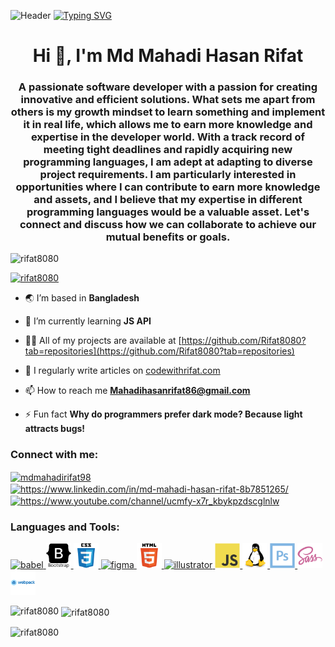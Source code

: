 ![Header](https://github.com/Rifat8080/Rifat8080/assets/123451855/d72c7e9a-fd03-4261-a921-cd1f551432dd)
[![Typing SVG](https://readme-typing-svg.demolab.com?font=Poppins&weight=600&size=30&duration=2000&pause=50&color=00D5FF&multiline=true&width=740&height=150&lines=%F0%9F%91%8B+Welcome+to+my+GitHub+profile!+%F0%9F%9A%80;%E2%99%BB%EF%B8%8F+Here+ideas+convert+to+digital+;%F0%9F%92%BB+Solutions+%E2%9C%85)](https://git.io/typing-svg)


<h1 align="center">Hi 👋, I'm Md Mahadi Hasan Rifat</h1>
<h3 align="center">A passionate software developer with a passion for creating innovative and efficient solutions. What sets me apart from others is my growth mindset to learn something and implement it in real life, which allows me to earn more knowledge and expertise in the developer world. With a track record of meeting tight deadlines and rapidly acquiring new programming languages, I am adept at adapting to diverse project requirements. I am particularly interested in opportunities where I can contribute to earn more knowledge and assets, and I believe that my expertise in different programming languages would be a valuable asset. Let's connect and discuss how we can collaborate to achieve our mutual benefits or goals.</h3>

<p align="left"> <img src="https://komarev.com/ghpvc/?username=rifat8080&label=Profile%20views&color=0e75b6&style=flat" alt="rifat8080" /> </p>

<p align="left"> <a href="https://github.com/ryo-ma/github-profile-trophy"><img src="https://github-profile-trophy.vercel.app/?username=rifat8080" alt="rifat8080" /></a> </p>

- 🌏 I’m based in **Bangladesh**

- 🌱 I’m currently learning **JS API**

- 👨‍💻 All of my projects are available at [https://github.com/Rifat8080?tab=repositories](https://github.com/Rifat8080?tab=repositories)

- 📝 I regularly write articles on [codewithrifat.com](codewithrifat.com)

- 📫 How to reach me **Mahadihasanrifat86@gmail.com**

- ⚡ Fun fact **Why do programmers prefer dark mode? Because light attracts bugs!**

<h3 align="left">Connect with me:</h3>
<p align="left">
<a href="https://twitter.com/mdmahadirifat98" target="blank"><img align="center" src="https://raw.githubusercontent.com/rahuldkjain/github-profile-readme-generator/master/src/images/icons/Social/twitter.svg" alt="mdmahadirifat98" height="30" width="40" /></a>
<a href="https://linkedin.com/in/https://www.linkedin.com/in/md-mahadi-hasan-rifat-8b7851265/" target="blank"><img align="center" src="https://raw.githubusercontent.com/rahuldkjain/github-profile-readme-generator/master/src/images/icons/Social/linked-in-alt.svg" alt="https://www.linkedin.com/in/md-mahadi-hasan-rifat-8b7851265/" height="30" width="40" /></a>
<a href="https://www.youtube.com/c/https://www.youtube.com/channel/ucmfy-x7r_kbykpzdscglnlw" target="blank"><img align="center" src="https://raw.githubusercontent.com/rahuldkjain/github-profile-readme-generator/master/src/images/icons/Social/youtube.svg" alt="https://www.youtube.com/channel/ucmfy-x7r_kbykpzdscglnlw" height="30" width="40" /></a>
</p>

<h3 align="left">Languages and Tools:</h3>
<p align="left"> <a href="https://babeljs.io/" target="_blank" rel="noreferrer"> <img src="https://www.vectorlogo.zone/logos/babeljs/babeljs-icon.svg" alt="babel" width="40" height="40"/> </a> <a href="https://getbootstrap.com" target="_blank" rel="noreferrer"> <img src="https://raw.githubusercontent.com/devicons/devicon/master/icons/bootstrap/bootstrap-plain-wordmark.svg" alt="bootstrap" width="40" height="40"/> </a> <a href="https://www.w3schools.com/css/" target="_blank" rel="noreferrer"> <img src="https://raw.githubusercontent.com/devicons/devicon/master/icons/css3/css3-original-wordmark.svg" alt="css3" width="40" height="40"/> </a> <a href="https://www.figma.com/" target="_blank" rel="noreferrer"> <img src="https://www.vectorlogo.zone/logos/figma/figma-icon.svg" alt="figma" width="40" height="40"/> </a> <a href="https://www.w3.org/html/" target="_blank" rel="noreferrer"> <img src="https://raw.githubusercontent.com/devicons/devicon/master/icons/html5/html5-original-wordmark.svg" alt="html5" width="40" height="40"/> </a> <a href="https://www.adobe.com/in/products/illustrator.html" target="_blank" rel="noreferrer"> <img src="https://www.vectorlogo.zone/logos/adobe_illustrator/adobe_illustrator-icon.svg" alt="illustrator" width="40" height="40"/> </a> <a href="https://developer.mozilla.org/en-US/docs/Web/JavaScript" target="_blank" rel="noreferrer"> <img src="https://raw.githubusercontent.com/devicons/devicon/master/icons/javascript/javascript-original.svg" alt="javascript" width="40" height="40"/> </a> <a href="https://www.linux.org/" target="_blank" rel="noreferrer"> <img src="https://raw.githubusercontent.com/devicons/devicon/master/icons/linux/linux-original.svg" alt="linux" width="40" height="40"/> </a> <a href="https://www.photoshop.com/en" target="_blank" rel="noreferrer"> <img src="https://raw.githubusercontent.com/devicons/devicon/master/icons/photoshop/photoshop-line.svg" alt="photoshop" width="40" height="40"/> </a> <a href="https://sass-lang.com" target="_blank" rel="noreferrer"> <img src="https://raw.githubusercontent.com/devicons/devicon/master/icons/sass/sass-original.svg" alt="sass" width="40" height="40"/> </a> <a href="https://webpack.js.org" target="_blank" rel="noreferrer"> <img src="https://raw.githubusercontent.com/devicons/devicon/d00d0969292a6569d45b06d3f350f463a0107b0d/icons/webpack/webpack-original-wordmark.svg" alt="webpack" width="40" height="40"/> </a> </p>

<p><img align="left" src="https://github-readme-stats.vercel.app/api/top-langs?username=rifat8080&show_icons=true&locale=en&layout=compact" alt="rifat8080" /></p>

<p>&nbsp;<img align="center" src="https://github-readme-stats.vercel.app/api?username=rifat8080&show_icons=true&locale=en" alt="rifat8080" /></p>

<p><img align="center" src="https://github-readme-streak-stats.herokuapp.com/?user=rifat8080&" alt="rifat8080" /></p>

